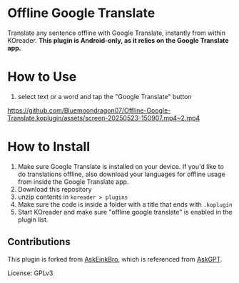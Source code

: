 # Offline Google Translate
Translate any sentence offline with Google Translate, instantly from within KOreader. **This plugin is Android-only, as it relies on the Google Translate app.**

# How to Use
1. select text or a word and tap the "Google Translate" button

https://github.com/Bluemoondragon07/Offline-Google-Translate.koplugin/assets/screen-20250523-150907.mp4~2.mp4

# How to Install
1. Make sure Google Translate is installed on your device. If you'd like to do translations offline, also download your languages for offline usage from inside the Google Translate app.
2. Download this repository
3. unzip contents in `koreader > plugins`
4. Make sure the code is inside a folder with a title that ends with `.koplugin`
5. Start KOreader and make sure "offline google translate" is enabled in the plugin list.


## Contributions
This plugin is forked from [AskEinkBro](https://github.com/einkbro/askeinkbro), which is referenced from [AskGPT](https://github.com/drewbaumann/AskGPT).


License: GPLv3
